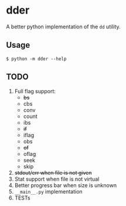 dder
====

A better python implementation of the `dd` utility.

Usage
-----
```
$ python -m dder --help
```

TODO
----
1. Full flag support:
   * ~~bs~~
   * cbs
   * conv
   * count
   * ibs
   * ~~if~~
   * iflag
   * obs
   * ~~of~~
   * oflag
   * seek
   * skip
2. ~~stdout/err when file is not given~~
3. Stat support when file is not virtual
4. Better progress bar when size is unknown
5. ```__main__.py``` implementation
6. TESTs